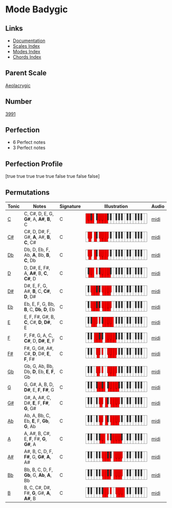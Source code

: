 # Mode Badygic

## Links

- [Documentation](index.md)
- [Scales Index](Scales.md)
- [Modes Index](Modes.md)
- [Chords Index](Chords.md)

## Parent Scale

[Aeolacrygic](ScaleAeolacrygic.md)

## Number

[3991](https://ianring.com/musictheory/scales/3991)

## Perfection

- 6 Perfect notes
- 3 Perfect notes

## Perfection Profile

[true true true true true false true false false]

## Permutations

| Tonic | Notes | Signature | Illustration | Audio |
|-------|-------|-----------|--------------|-------|
| [C](ModeCNaturalBadygic.md) | C, C#, D, E, G, **G#**, A, **A#**, **B**, C | C | ![CNaturalBadygic](ModeCNaturalBadygic.png) | [midi](https://github.com/edipermadi/music/blob/main/docs/ModeCNaturalBadygic.mid?raw=true) |
| [C#](ModeCSharpBadygic.md) | C#, D, D#, F, G#, **A**, A#, **B**, **C**, C# | C | ![CSharpBadygic](ModeCSharpBadygic.png) | [midi](https://github.com/edipermadi/music/blob/main/docs/ModeCSharpBadygic.mid?raw=true) |
| [Db](ModeDFlatBadygic.md) | Db, D, Eb, F, Ab, **A**, Bb, **B**, **C**, Db | C | ![DFlatBadygic](ModeDFlatBadygic.png) | [midi](https://github.com/edipermadi/music/blob/main/docs/ModeDFlatBadygic.mid?raw=true) |
| [D](ModeDNaturalBadygic.md) | D, D#, E, F#, A, **A#**, B, **C**, **C#**, D | C | ![DNaturalBadygic](ModeDNaturalBadygic.png) | [midi](https://github.com/edipermadi/music/blob/main/docs/ModeDNaturalBadygic.mid?raw=true) |
| [D#](ModeDSharpBadygic.md) | D#, E, F, G, A#, **B**, C, **C#**, **D**, D# | C | ![DSharpBadygic](ModeDSharpBadygic.png) | [midi](https://github.com/edipermadi/music/blob/main/docs/ModeDSharpBadygic.mid?raw=true) |
| [Eb](ModeEFlatBadygic.md) | Eb, E, F, G, Bb, **B**, C, **Db**, **D**, Eb | C | ![EFlatBadygic](ModeEFlatBadygic.png) | [midi](https://github.com/edipermadi/music/blob/main/docs/ModeEFlatBadygic.mid?raw=true) |
| [E](ModeENaturalBadygic.md) | E, F, F#, G#, B, **C**, C#, **D**, **D#**, E | C | ![ENaturalBadygic](ModeENaturalBadygic.png) | [midi](https://github.com/edipermadi/music/blob/main/docs/ModeENaturalBadygic.mid?raw=true) |
| [F](ModeFNaturalBadygic.md) | F, F#, G, A, C, **C#**, D, **D#**, **E**, F | C | ![FNaturalBadygic](ModeFNaturalBadygic.png) | [midi](https://github.com/edipermadi/music/blob/main/docs/ModeFNaturalBadygic.mid?raw=true) |
| [F#](ModeFSharpBadygic.md) | F#, G, G#, A#, C#, **D**, D#, **E**, **F**, F# | C | ![FSharpBadygic](ModeFSharpBadygic.png) | [midi](https://github.com/edipermadi/music/blob/main/docs/ModeFSharpBadygic.mid?raw=true) |
| [Gb](ModeGFlatBadygic.md) | Gb, G, Ab, Bb, Db, **D**, Eb, **E**, **F**, Gb | C | ![GFlatBadygic](ModeGFlatBadygic.png) | [midi](https://github.com/edipermadi/music/blob/main/docs/ModeGFlatBadygic.mid?raw=true) |
| [G](ModeGNaturalBadygic.md) | G, G#, A, B, D, **D#**, E, **F**, **F#**, G | C | ![GNaturalBadygic](ModeGNaturalBadygic.png) | [midi](https://github.com/edipermadi/music/blob/main/docs/ModeGNaturalBadygic.mid?raw=true) |
| [G#](ModeGSharpBadygic.md) | G#, A, A#, C, D#, **E**, F, **F#**, **G**, G# | C | ![GSharpBadygic](ModeGSharpBadygic.png) | [midi](https://github.com/edipermadi/music/blob/main/docs/ModeGSharpBadygic.mid?raw=true) |
| [Ab](ModeAFlatBadygic.md) | Ab, A, Bb, C, Eb, **E**, F, **Gb**, **G**, Ab | C | ![AFlatBadygic](ModeAFlatBadygic.png) | [midi](https://github.com/edipermadi/music/blob/main/docs/ModeAFlatBadygic.mid?raw=true) |
| [A](ModeANaturalBadygic.md) | A, A#, B, C#, E, **F**, F#, **G**, **G#**, A | C | ![ANaturalBadygic](ModeANaturalBadygic.png) | [midi](https://github.com/edipermadi/music/blob/main/docs/ModeANaturalBadygic.mid?raw=true) |
| [A#](ModeASharpBadygic.md) | A#, B, C, D, F, **F#**, G, **G#**, **A**, A# | C | ![ASharpBadygic](ModeASharpBadygic.png) | [midi](https://github.com/edipermadi/music/blob/main/docs/ModeASharpBadygic.mid?raw=true) |
| [Bb](ModeBFlatBadygic.md) | Bb, B, C, D, F, **Gb**, G, **Ab**, **A**, Bb | C | ![BFlatBadygic](ModeBFlatBadygic.png) | [midi](https://github.com/edipermadi/music/blob/main/docs/ModeBFlatBadygic.mid?raw=true) |
| [B](ModeBNaturalBadygic.md) | B, C, C#, D#, F#, **G**, G#, **A**, **A#**, B | C | ![BNaturalBadygic](ModeBNaturalBadygic.png) | [midi](https://github.com/edipermadi/music/blob/main/docs/ModeBNaturalBadygic.mid?raw=true) |
